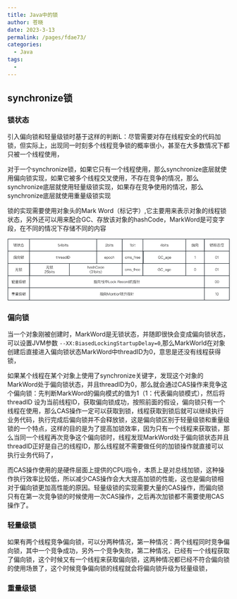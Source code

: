 ```yaml
---
title: Java中的锁
author: 苍晓
date: 2023-3-13
permalink: /pages/fdae73/
categories: 
  - Java
tags: 
  - 
---
```

## synchronize锁

### 锁状态

引入偏向锁和轻量级锁时基于这样的判断L：尽管需要对存在线程安全的代码加锁，但实际上，出现同一时刻多个线程竞争锁的概率很小，甚至在大多数情况下都只被一个线程使用，

对于一个synchronize锁，如果它只有一个线程使用，那么synchronize底层就使用偏向锁实现，如果它被多个线程交叉使用，不存在竞争的情况，那么synchronize底层就使用轻量级锁实现，如果存在竞争使用的情况，那么synchronize底层就使用重量级锁实现

锁的实现需要使用对象头的Mark Word（标记字）,它主要用来表示对象的线程锁状态，另外还可以用来配合GC、存放该对象的hashCode，MarkWord是可变字段，在不同的情况下存储不同的内容

![image-20230328220751986](./assets/MarkWord.png)



### 偏向锁

当一个对象刚被创建时，MarkWord是无锁状态，并随即很快会变成偏向锁状态，可以设置JVM参数 `--XX:BiasedLockingStartupDelay=0`,那么MarkWorld在对象创建后直接进入偏向锁状态MarkWord中threadID为0，意思是还没有线程获得锁，

如果某个线程在某个对象上使用了synchronize关键字，发现这个对象的MarkWord处于偏向锁状态，并且threadID为0，那么就会通过CAS操作来竞争这个偏向锁：先判断MarkWord的偏向模式的值为1（1：代表偏向锁模式），然后将threadID 设为当前线程ID，获取偏向锁成功，按照前面的假设，偏向锁只有一个线程在使用，那么CAS操作一定可以获取到锁，线程获取到锁后就可以继续执行业务代码，执行完成后偏向锁并不会释放锁，这是偏向锁区别于轻量级锁和重量级锁的一个特点，这样的目的是为了提高加锁效率，因为只有一个线程来获取锁，那么当同一个线程再次竞争这个偏向锁时，线程发现MarkWord处于偏向锁状态并且threadID正好是自己的线程ID，那么线程就不需要做任何的加锁操作就直接可以执行业务代码了，

而CAS操作使用的是硬件层面上提供的CPU指令，本质上是对总线加锁，这种操作执行效率比较低，所以减少CAS操作会大大提高加锁的性能，这也是偏向锁相对于偏向锁更加高性能的原因。轻量级锁的实现需要大量的CAS操作，而偏向锁只有在第一次竞争锁的时候使用一次CAS操作，之后再次加锁都不需要使用CAS操作了。



### 轻量级锁

如果有两个线程竞争偏向锁，可以分两种情况，第一种情况：两个线程同时竞争偏向锁，其中一个竞争成功，另外一个竞争失败，第二种情况，已经有一个线程获取了偏向锁，这个时候又有一个线程来获取偏向锁，这两种情况都已经不符合偏向锁的使用场景了，这个时候竞争偏向锁的线程就会将偏向锁升级为轻量级锁，

### 重量级锁



